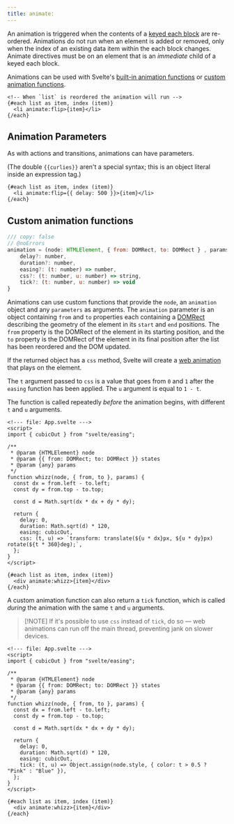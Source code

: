 ```yaml
---
title: animate:
---
```


An animation is triggered when the contents of a [keyed each block](each#Keyed-each-blocks) are re-ordered. Animations do not run when an element is added or removed, only when the index of an existing data item within the each block changes. Animate directives must be on an element that is an _immediate_ child of a keyed each block.

Animations can be used with Svelte's [built-in animation functions](svelte-animate) or [custom animation functions](#Custom-animation-functions).

```svelte
<!-- When `list` is reordered the animation will run -->
{#each list as item, index (item)}
  <li animate:flip>{item}</li>
{/each}
```

## Animation Parameters

As with actions and transitions, animations can have parameters.

(The double `{{curlies}}` aren't a special syntax; this is an object literal inside an expression tag.)

```svelte
{#each list as item, index (item)}
  <li animate:flip={{ delay: 500 }}>{item}</li>
{/each}
```

## Custom animation functions

```js
/// copy: false
// @noErrors
animation = (node: HTMLElement, { from: DOMRect, to: DOMRect } , params: any) => {
	delay?: number,
	duration?: number,
	easing?: (t: number) => number,
	css?: (t: number, u: number) => string,
	tick?: (t: number, u: number) => void
}
```

Animations can use custom functions that provide the `node`, an `animation` object and any `parameters` as arguments. The `animation` parameter is an object containing `from` and `to` properties each containing a [DOMRect](https://developer.mozilla.org/en-US/docs/Web/API/DOMRect#Properties) describing the geometry of the element in its `start` and `end` positions. The `from` property is the DOMRect of the element in its starting position, and the `to` property is the DOMRect of the element in its final position after the list has been reordered and the DOM updated.

If the returned object has a `css` method, Svelte will create a [web animation](https://developer.mozilla.org/en-US/docs/Web/API/Web_Animations_API) that plays on the element.

The `t` argument passed to `css` is a value that goes from `0` and `1` after the `easing` function has been applied. The `u` argument is equal to `1 - t`.

The function is called repeatedly _before_ the animation begins, with different `t` and `u` arguments.

<!-- TODO: Types -->

```svelte
<!--- file: App.svelte --->
<script>
import { cubicOut } from "svelte/easing";

/**
 * @param {HTMLElement} node
 * @param {{ from: DOMRect; to: DOMRect }} states
 * @param {any} params
 */
function whizz(node, { from, to }, params) {
  const dx = from.left - to.left;
  const dy = from.top - to.top;

  const d = Math.sqrt(dx * dx + dy * dy);

  return {
    delay: 0,
    duration: Math.sqrt(d) * 120,
    easing: cubicOut,
    css: (t, u) => `transform: translate(${u * dx}px, ${u * dy}px) rotate(${t * 360}deg);`,
  };
}
</script>

{#each list as item, index (item)}
  <div animate:whizz>{item}</div>
{/each}
```

A custom animation function can also return a `tick` function, which is called _during_ the animation with the same `t` and `u` arguments.

> [!NOTE] If it's possible to use `css` instead of `tick`, do so — web animations can run off the main thread, preventing jank on slower devices.

```svelte
<!--- file: App.svelte --->
<script>
import { cubicOut } from "svelte/easing";

/**
 * @param {HTMLElement} node
 * @param {{ from: DOMRect; to: DOMRect }} states
 * @param {any} params
 */
function whizz(node, { from, to }, params) {
  const dx = from.left - to.left;
  const dy = from.top - to.top;

  const d = Math.sqrt(dx * dx + dy * dy);

  return {
    delay: 0,
    duration: Math.sqrt(d) * 120,
    easing: cubicOut,
    tick: (t, u) => Object.assign(node.style, { color: t > 0.5 ? "Pink" : "Blue" }),
  };
}
</script>

{#each list as item, index (item)}
  <div animate:whizz>{item}</div>
{/each}
```
